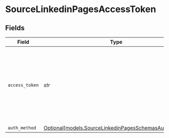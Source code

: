 # SourceLinkedinPagesAccessToken


## Fields

| Field                                                                                                                                                                                | Type                                                                                                                                                                                 | Required                                                                                                                                                                             | Description                                                                                                                                                                          |
| ------------------------------------------------------------------------------------------------------------------------------------------------------------------------------------ | ------------------------------------------------------------------------------------------------------------------------------------------------------------------------------------ | ------------------------------------------------------------------------------------------------------------------------------------------------------------------------------------ | ------------------------------------------------------------------------------------------------------------------------------------------------------------------------------------ |
| `access_token`                                                                                                                                                                       | *str*                                                                                                                                                                                | :heavy_check_mark:                                                                                                                                                                   | The token value generated using the LinkedIn Developers OAuth Token Tools. See the <a href="https://docs.airbyte.com/integrations/sources/linkedin-pages/">docs</a> to obtain yours. |
| `auth_method`                                                                                                                                                                        | [Optional[models.SourceLinkedinPagesSchemasAuthMethod]](../models/sourcelinkedinpagesschemasauthmethod.md)                                                                           | :heavy_minus_sign:                                                                                                                                                                   | N/A                                                                                                                                                                                  |